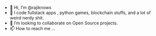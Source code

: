 - 👋 Hi, I’m @rajiknows
- 👀 I code fullstack apps , python games, blockchain stuffs, and a lot of weird nerdy shit.
- 💞️ I’m looking to collaborate on Open Source projects.
- 📫 How to reach me ...

<!---
rajiknows/rajiknows is a ✨ special ✨ repository because its `README.md` (this file) appears on your GitHub profile.
You can click the Preview link to take a look at your changes.
--->
